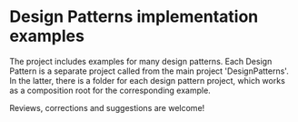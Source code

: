 # Design Patterns implementation examples

The project includes examples for many design patterns.
Each Design Pattern is a separate project called from the main project 'DesignPatterns'. In the latter, there is a folder for each design pattern project, which works as a composition root for the corresponding example.

Reviews, corrections and suggestions are welcome!
